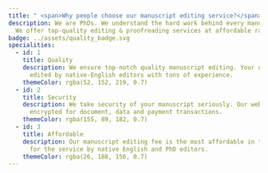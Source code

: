 ```yaml
---
title: " <span>Why people choose our manuscript editing service?</span>"
description: We are PhDs. We understand the hard work behind every manuscript.
  We offer top-quality editing & proofreading services at affordable rates.
badge: ../assets/quality_badge.svg
specialities:
  - id: 1
    title: Quality
    description: We ensure top-notch quality manuscript editing. Your documents are
      edited by native-English editors with tons of experience.
    themeColor: rgba(52, 152, 219, 0.7)
  - id: 2
    title: Security
    description: We take security of your manuscript seriously. Our website is
      encrypted for document, data and payment transactions.
    themeColor: rgba(155, 89, 182, 0.7)
  - id: 3
    title: Affordable
    description: Our manuscript editing fee is the most affordable in this industry
      for the service by native English and PhD editors.
    themeColor: rgba(26, 188, 156, 0.7)
---
```

